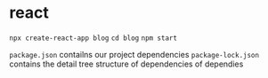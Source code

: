 # react




`npx create-react-app blog`
`cd blog`
`npm start`

`package.json` contailns our project dependencies
`package-lock.json` contains the detail tree structure of dependencies of dependies
